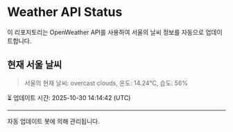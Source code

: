 
# Weather API Status

이 리포지토리는 OpenWeather API를 사용하여 서울의 날씨 정보를 자동으로 업데이트합니다.

## 현재 서울 날씨
> 서울의 현재 날씨: overcast clouds, 온도: 14.24°C, 습도: 56%

⏳ 업데이트 시간: 2025-10-30 14:14:42 (UTC)

---
자동 업데이트 봇에 의해 관리됩니다.
